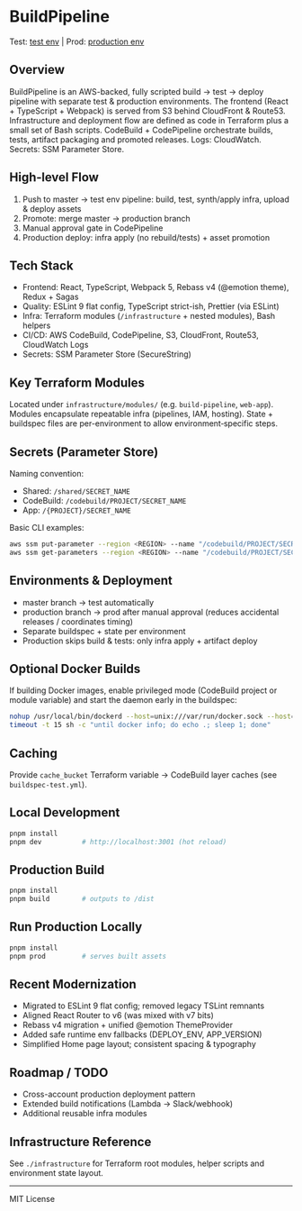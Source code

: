 # BuildPipeline

Test: [test env](https://buildpipeline-test.603.nz) | Prod: [production env](https://buildpipeline-prod.603.nz)

## Overview

BuildPipeline is an AWS-backed, fully scripted build → test → deploy pipeline with separate test & production environments. The frontend (React + TypeScript + Webpack) is served from S3 behind CloudFront & Route53. Infrastructure and deployment flow are defined as code in Terraform plus a small set of Bash scripts. CodeBuild + CodePipeline orchestrate builds, tests, artifact packaging and promoted releases. Logs: CloudWatch. Secrets: SSM Parameter Store.

## High‑level Flow

1. Push to master → test env pipeline: build, test, synth/apply infra, upload & deploy assets
2. Promote: merge master → production branch
3. Manual approval gate in CodePipeline
4. Production deploy: infra apply (no rebuild/tests) + asset promotion

## Tech Stack

- Frontend: React, TypeScript, Webpack 5, Rebass v4 (@emotion theme), Redux + Sagas
- Quality: ESLint 9 flat config, TypeScript strict-ish, Prettier (via ESLint)
- Infra: Terraform modules (`/infrastructure` + nested modules), Bash helpers
- CI/CD: AWS CodeBuild, CodePipeline, S3, CloudFront, Route53, CloudWatch Logs
- Secrets: SSM Parameter Store (SecureString)

## Key Terraform Modules

Located under `infrastructure/modules/` (e.g. `build-pipeline`, `web-app`). Modules encapsulate repeatable infra (pipelines, IAM, hosting). State + buildspec files are per-environment to allow environment‑specific steps.

## Secrets (Parameter Store)

Naming convention:

- Shared: `/shared/SECRET_NAME`
- CodeBuild: `/codebuild/PROJECT/SECRET_NAME`
- App: `/{PROJECT}/SECRET_NAME`

Basic CLI examples:

```sh
aws ssm put-parameter --region <REGION> --name "/codebuild/PROJECT/SECRET" --value "VALUE" --type SecureString --key-id <KMS_KEY_ID>
aws ssm get-parameters --region <REGION> --name "/codebuild/PROJECT/SECRET" --with-decryption --query 'Parameters[0].Value' --output text
```

## Environments & Deployment

- master branch → test automatically
- production branch → prod after manual approval (reduces accidental releases / coordinates timing)
- Separate buildspec + state per environment
- Production skips build & tests: only infra apply + artifact deploy

## Optional Docker Builds

If building Docker images, enable privileged mode (CodeBuild project or module variable) and start the daemon early in the buildspec:

```sh
nohup /usr/local/bin/dockerd --host=unix:///var/run/docker.sock --host=tcp://0.0.0.0:2375 --storage-driver=overlay &
timeout -t 15 sh -c "until docker info; do echo .; sleep 1; done"
```

## Caching

Provide `cache_bucket` Terraform variable → CodeBuild layer caches (see `buildspec-test.yml`).

## Local Development

```sh
pnpm install
pnpm dev          # http://localhost:3001 (hot reload)
```

## Production Build

```sh
pnpm install
pnpm build        # outputs to /dist
```

## Run Production Locally

```sh
pnpm install
pnpm prod         # serves built assets
```

## Recent Modernization

- Migrated to ESLint 9 flat config; removed legacy TSLint remnants
- Aligned React Router to v6 (was mixed with v7 bits)
- Rebass v4 migration + unified @emotion ThemeProvider
- Added safe runtime env fallbacks (DEPLOY_ENV, APP_VERSION)
- Simplified Home page layout; consistent spacing & typography

## Roadmap / TODO

- Cross-account production deployment pattern
- Extended build notifications (Lambda → Slack/webhook)
- Additional reusable infra modules

## Infrastructure Reference

See `./infrastructure` for Terraform root modules, helper scripts and environment state layout.

---

MIT License
